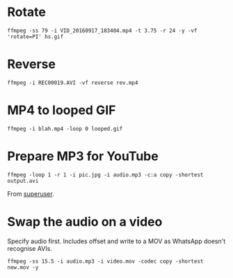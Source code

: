 # Rotate
```ffmpeg -ss 79 -i VID_20160917_183404.mp4 -t 3.75 -r 24 -y -vf 'rotate=PI' hs.gif```

# Reverse
```ffmpeg -i REC00019.AVI -vf reverse rev.mp4```

# MP4 to looped GIF
```ffmpeg -i blah.mp4 -loop 0 looped.gif```

# Prepare MP3 for YouTube
```
ffmpeg -loop 1 -r 1 -i pic.jpg -i audio.mp3 -c:a copy -shortest output.avi
```

From [superuser](http://superuser.com/questions/700419/how-to-convert-mp3-to-youtube-allowed-video-format).

# Swap the audio on a video
Specify audio first. Includes offset and write to a MOV as WhatsApp doesn't recognise AVIs.

```
ffmpeg -ss 15.5 -i audio.mp3 -i video.mov -codec copy -shortest new.mov -y
```
